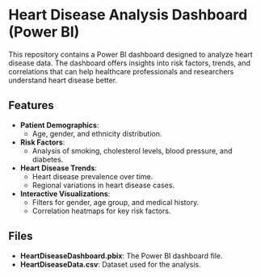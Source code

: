 # Heart Disease Analysis Dashboard (Power BI)

This repository contains a Power BI dashboard designed to analyze heart disease data. The dashboard offers insights into risk factors, trends, and correlations that can help healthcare professionals and researchers understand heart disease better.

## Features
- **Patient Demographics**:
  - Age, gender, and ethnicity distribution.
- **Risk Factors**:
  - Analysis of smoking, cholesterol levels, blood pressure, and diabetes.
- **Heart Disease Trends**:
  - Heart disease prevalence over time.
  - Regional variations in heart disease cases.
- **Interactive Visualizations**:
  - Filters for gender, age group, and medical history.
  - Correlation heatmaps for key risk factors.

## Files
- **HeartDiseaseDashboard.pbix**: The Power BI dashboard file.
- **HeartDiseaseData.csv**: Dataset used for the analysis.
